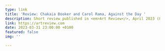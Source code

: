 ```yaml
---
type: link
title: 'Review: Chakaia Booker and Carol Rama, Against the Day '
description: Short review published in <em>Art Review</>, April 2023 (Forthcoming)
link: https://artreview.com
date: 2023-03-31 23:00:00 +0100
featured: false
img: ''

---
```

